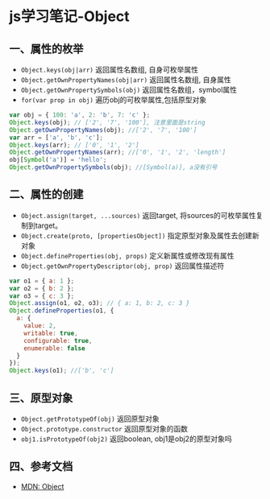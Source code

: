 <!-- 2017/6/1  -->

# js学习笔记-Object

## 一、属性的枚举

- `Object.keys(obj|arr)` 返回属性名数组, 自身可枚举属性
- `Object.getOwnPropertyNames(obj|arr)` 返回属性名数组, 自身属性
- `Object.getOwnPropertySymbols(obj)` 返回属性名数组，symbol属性
- `for(var prop in obj)` 遍历obj的可枚举属性,包括原型对象

```js
var obj = { 100: 'a', 2: 'b', 7: 'c' };
Object.keys(obj); // ['2', '7', '100'], 注意里面是string
Object.getOwnPropertyNames(obj); //['2', '7', '100']
var arr = ['a', 'b', 'c'];
Object.keys(arr); // ['0', '1', '2']
Object.getOwnPropertyNames(arr); //['0', '1', '2', 'length']
obj[Symbol('a')] = 'hello';
Object.getOwnPropertySymbols(obj); //[Symbol(a)], a没有引号
```

## 二、属性的创建

- `Object.assign(target, ...sources)` 返回target, 将sources的可枚举属性复制到target。
- `Object.create(proto, [propertiesObject])` 指定原型对象及属性去创建新对象
- `Object.defineProperties(obj, props)` 定义新属性或修改现有属性
- `Object.getOwnPropertyDescriptor(obj, prop)` 返回属性描述符

```js
var o1 = { a: 1 };
var o2 = { b: 2 };
var o3 = { c: 3 };
Object.assign(o1, o2, o3); // { a: 1, b: 2, c: 3 }
Object.defineProperties(o1, {
  a: {
    value: 2,
    writable: true,
    configurable: true,
    enumerable: false
  }
});
Object.keys(o1); //['b', 'c']
```

## 三、原型对象

- `Object.getPrototypeOf(obj)` 返回原型对象
- `Object.prototype.constructor` 返回原型对象的函数
- `obj1.isPrototypeOf(obj2)` 返回boolean, obj1是obj2的原型对象吗

## 四、参考文档

- [MDN: Object](https://developer.mozilla.org/zh-CN/docs/Web/JavaScript/Reference/Global_Objects/Object)
